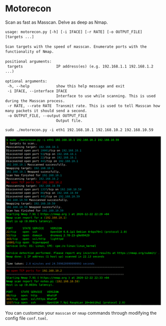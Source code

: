 # Motorecon
Scan as fast as Masscan. Delve as deep as Nmap.
 ```
 usage: motorecon.py [-h] [-i IFACE] [-r RATE] [-o OUTPUT_FILE] [targets ...]

Scan targets with the speed of masscan. Enumerate ports with the functionality of Nmap.

positional arguments:
  targets               IP address(es) (e.g. 192.168.1.1 192.168.1.2 ...)

optional arguments:
  -h, --help            show this help message and exit
  -i IFACE, --interface IFACE
                        Interface to use while scanning. This is used during the Masscan process.
  -r RATE, --rate RATE  Transmit rate. This is used to tell Masscan how many packets it should send a second.
  -o OUTPUT_FILE, --output OUTPUT_FILE
                        Output file.
 ```
```
sudo ./motorecon.py -i eth1 192.168.10.1 192.168.10.2 192.168.10.59
```
![Alt text](screenshot.png?raw=true "Motorecon")


You can customzie your `masscan` or `nmap` commands through modifying the config file `conf.toml`.

